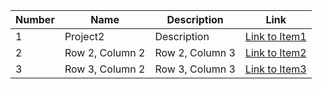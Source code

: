 | Number | Name | Description | Link |
| --- | --- | --- | --- |
| 1 | Project2 | Description | [Link to Item1](https://github.com/davidlee3589/portfolio/tree/main/project2) |
| 2 | Row 2, Column 2 | Row 2, Column 3 | [Link to Item2](https://github.com/davidlee3589/portfolio/tree/main/project3) |
| 3 | Row 3, Column 2 | Row 3, Column 3 | [Link to Item3](https://github.com/davidlee3589/portfolio/tree/main/project4) |
